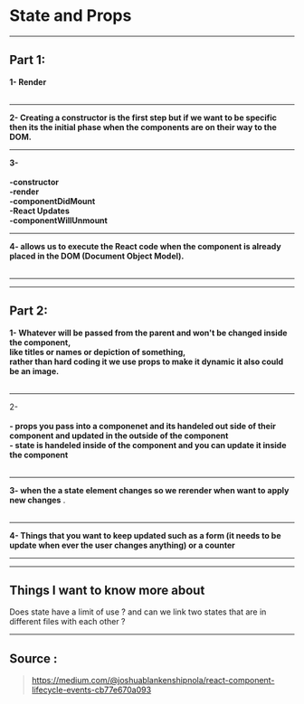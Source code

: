# State and Props
**                                                    **


## **Part 1:** <br>

**1- Render**<br><br>
**                                                    **
**2- Creating a constructor is the first step but if we want to be specific<br>
then its the initial phase when the components are on their way to the DOM.** <br>
**                                                    **
**3-<br><br>
-constructor<br>
-render<br>
-componentDidMount<br>
-React Updates<br>
-componentWillUnmount**<br>
**                                                    **

**4-  allows us to execute the React code when the component is already placed in the DOM (Document Object Model).**<br>
<br>
**                                                    **
**                                                    **
## **Part 2:** <br>

**1- Whatever will be passed from the parent and won't be changed inside the component,<br>
like titles or names or depiction of something,<br>
rather than hard coding it we use props to make it dynamic it also could be an image.**<br><br>
**                                                    **
2- <br><br>
**- props you pass into a componenet and its handeled out side of their component and updated in the outside of the component** <br>
**- state is handeled inside of the component and you can update it inside the component**<br><br>
**                                                    **
**3- when the a state element changes so we rerender when want to apply new changes** .<br><br>
**                                                    **
**4- Things that you want to keep updated such as a form (it needs to be update when ever the user changes anything) or a counter** <br>
**                                                    **
**                                                    **
## Things I want to know more about
Does state have a limit of use ? and can we link two states that are in different files with each other ? 
**                                                    **
## **Source :**
> https://medium.com/@joshuablankenshipnola/react-component-lifecycle-events-cb77e670a093
